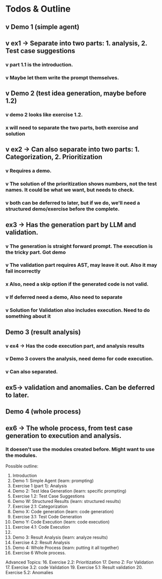 # Todos & Outline

## v Demo 1 (simple agent)
## v ex1 -> Separate into two parts: 1. analysis, 2. Test case suggestions
### v part 1.1 is the introduction.
### v Maybe let them write the prompt themselves.
## v Demo 2 (test idea generation, maybe before 1.2)
### v demo 2 looks like exercise 1.2.
### x will need to separate the two parts, both exercise and solution

## v ex2 -> Can also separate into two parts: 1. Categorization, 2. Prioritization
### v Requires a demo.
### v The solution of the prioritization shows numbers, not the test names. It could be what we want, but needs to check.
### v both can be deferred to later, but if we do, we'll need a structured demo/exercise before the complete.

## ex3 -> Has the generation part by LLM and validation.
### v The generation is straight forward prompt. The execution is the tricky part.  Got demo
### v The validation part requires AST, may leave it out. Also it may fail incorrectly
### x Also, need a skip option if the generated code is not valid.
### v If deferred need a demo, Also need to separate 
### v Solution for Validation also includes execution.  Need to do something about it

## Demo 3 (result analysis)
### v ex4 -> Has the code execution part, and analysis results
### v Demo 3 covers the analysis, need demo for code execution.
### v Can also separated.

## ex5-> validation and anomalies. Can be deferred to later.

## Demo 4 (whole process)
## ex6 -> The whole process, from test case generation to execution and analysis.
### It doesen't use the modules created before. Might want to use the modules.

Possible outline:
1. Introduction
2. Demo 1: Simple Agent (learn: prompting)
3. Exercise 1 (part 1): Analysis
4. Demo 2: Test Idea Generation (learn: specific prompting)
5. Exercise 1.2: Test Case Suggestions
6. Demo W: Structured Results (learn: structured results)
7. Exercise 2.1: Categorization
8. Demo X: Code generation (learn: code generation)
9. Exercise 3.1: Test Code Generation
10. Demo Y: Code Execution (learn: code execution)
11. Exercise 4.1: Code Execution
12. 
12. Demo 3: Result Analysis (learn: analyze results)
13. Exercise 4.2: Result Analysis
14. Demo 4: Whole Process (learn: putting it all together)
15. Exercise 6 Whole process.

Advanced Topics:
16. Exercise 2.2: Prioritization
17. Demo Z: For Validation
17. Exercise 3.2: code Validation
19. Exercise 5.1: Result validation
20. Exercise 5.2: Anomalies